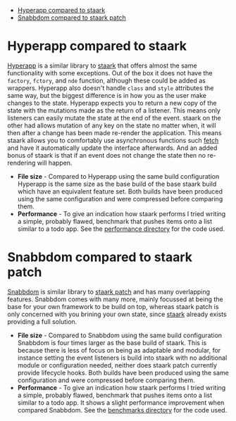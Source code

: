 - [Hyperapp compared to staark](#hyperapp-compared-to-staark)
- [Snabbdom compared to staark patch](#snabbdom-compared-to-staark-patch)

# Hyperapp compared to staark

[Hyperapp](https://github.com/jorgebucaran/hyperapp#readme) is a similar library to [staark](https://github.com/doars/staark/tree/main/packages/staark#readme) that offers almost the same functionality with some exceptions. Out of the box it does not have the `factory`, `fctory`, and `nde` function, although these could be added as wrappers. Hyperapp also doesn't handle `class` and `style` attributes the same way, but the biggest difference is in how you as the user make changes to the state. Hyperapp expects you to return a new copy of the state with the mutations made as the return of a listener. This means only listeners can easily mutate the state at the end of the event. staark on the other had allows mutation of any key on the state no matter when, it will then after a change has been made re-render the application. This means staark allows you to comfortably use asynchronous functions such [fetch](https://github.com/doars/staark/tree/main/packages/vroagn#readme) and have it automatically update the interface afterwards. And an added bonus of staark is that if an event does not change the state then no re-rendering will happen.

- **File size** - Compared to Hyperapp using the same build configuration Hyperapp is the same size as the base build of the base staark build which have an equivalent feature set. Both builds have been produced using the same configuration and were compressed before comparing them.
- **Performance** - To give an indication how staark performs I tried writing a simple, probably flawed, benchmark that pushes items onto a list similar to a todo app. See the [performance directory](https://github.com/doars/staark/tree/main/performance#README) for the code used.

# Snabbdom compared to staark patch

[Snabbdom](https://github.com/snabbdom/snabbdom#readme) is similar library to [staark patch](https://github.com/doars/staark/tree/main/packages/staark-patch#readme) and has many overlapping features. Snabbdom comes with many more, mainly focussed at being the base for your own framework to be build on top, whereas staark patch is only concerned with you brining your own state, since [staark](https://github.com/doars/staark/tree/main/packages/staark#readme) already exists providing a full solution.

- **File size** - Compared to Snabbdom using the same build configuration Snabbdom is four times larger as the base build of staark. This is because there is less of focus on being as adaptable and modular, for instance setting the event listeners is build into staark with no additional module or configuration needed, neither does staark patch currently provide lifecycle hooks. Both builds have been produced using the same configuration and were compressed before comparing them.
- **Performance** - To give an indication how staark performs I tried writing a simple, probably flawed, benchmark that pushes items onto a list similar to a todo app. It shows a slight performance improvement when compared Snabbdom. See the [benchmarks directory](https://github.com/doars/staark/tree/main/performance) for the code used.
